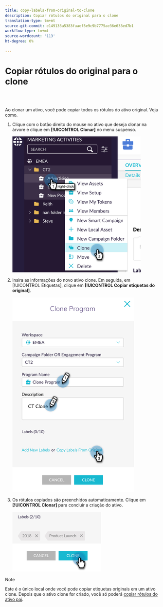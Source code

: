 ```yaml
---
title: copy-labels-from-original-to-clone
description: Copiar rótulos do original para o clone
translation-type: tm+mt
source-git-commit: e149133a5383faaef5e9c9b7775ae36e633ed7b1
workflow-type: tm+mt
source-wordcount: '113'
ht-degree: 0%

---
```



# Copiar rótulos do original para o clone

<br> 

Ao clonar um ativo, você pode copiar todos os rótulos do ativo original. Veja como.

1. Clique com o botão direito do mouse no ativo que deseja clonar na árvore e clique em **[!UICONTROL Clonar]** no menu suspenso.

   ![Imagem Um](/help/sky/assets/labels/copy-labels-from-original-to-clone/copy-labels-from-original-to-clone-1.jpg)

1. Insira as informações do novo ativo clone. Em seguida, em [!UICONTROL Etiquetas], clique em **[!UICONTROL Copiar etiquetas do original]**.

   ![Imagem dois](/help/sky/assets/labels/copy-labels-from-original-to-clone/copy-labels-from-original-to-clone-2.jpg)

1. Os rótulos copiados são preenchidos automaticamente. Clique em **[!UICONTROL Clonar]** para concluir a criação do ativo.

   ![Imagem Três](/help/sky/assets/labels/copy-labels-from-original-to-clone/copy-labels-from-original-to-clone-3.jpg)

>[!NOTE]
>
>Este é o único local onde você pode copiar etiquetas originais em um ativo clone. Depois que o ativo clone for criado, você só poderá [copiar rótulos do ativo pai](/help/sky/copy-labels-from-parent-to-child.md).
